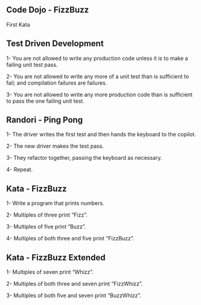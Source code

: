 Code Dojo - FizzBuzz
-----------------------------------

First Kata

Test Driven Development
-----------------------------------

1- You are not allowed to write any production code unless it is to make a failing unit test pass.

2- You are not allowed to write any more of a unit test than is sufficient to fail; and compilation failures are failures.

3- You are not allowed to write any more production code than is sufficient to pass the one failing unit test.

Randori - Ping Pong
-----------------------------------

1- The driver writes the first test and then hands the keyboard to the copilot.

2- The new driver makes the test pass.

3- They refactor together, passing the keyboard as necessary.

4- Repeat.

Kata - FizzBuzz
-----------------------------------

1- Write a program that prints numbers.

2- Multiples of three print “Fizz”.

3- Multiples of five print “Buzz”.

4- Multiples of both three and five print “FizzBuzz”.

Kata - FizzBuzz Extended
-----------------------------------

1- Multiples of seven print “Whizz”.

2- Multiples of both three and seven print “FizzWhizz”.

3- Multiples of both five and seven print “BuzzWhizz”.
